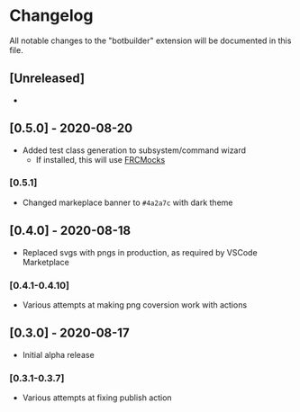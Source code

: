 # Changelog

All notable changes to the "botbuilder" extension will be documented in this file.

## [Unreleased]
 - 

## [0.5.0] - 2020-08-20
 - Added test class generation to subsystem/command wizard
   - If installed, this will use [FRCMocks](https://github.com/gregk27/frcmocks)

### [0.5.1]
 - Changed markeplace banner to `#4a2a7c` with dark theme

## [0.4.0] - 2020-08-18
 - Replaced svgs with pngs in production, as required by VSCode Marketplace

### [0.4.1-0.4.10]
 - Various attempts at making png coversion work with actions

## [0.3.0] - 2020-08-17
- Initial alpha release

### [0.3.1-0.3.7]
 - Various attempts at fixing publish action
